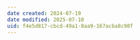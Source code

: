 ```yaml
---
date created: 2024-07-19
date modified: 2025-07-10
uid: f4e5d817-cbcd-49a1-8aa9-167acba8c90f
---
```

